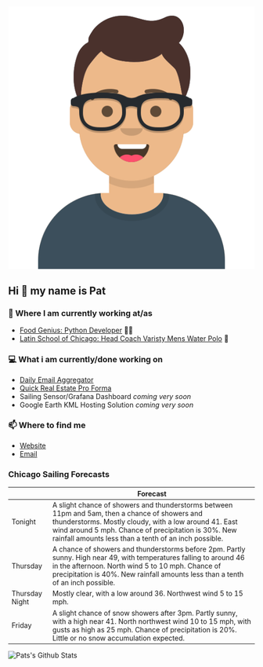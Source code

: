 [![Social banner for p-j-falconer](https://raw.githubusercontent.com/P-J-FALCONER/P-J-FALCONER/master/assets/avataaars.svg)](https://patfalconer.com/)
## Hi :wave: my name is Pat

### 💼 Where I am currently working at/as
- [Food Genius: Python Developer](https://getfoodgenius.com/) 🍔🐍
- [Latin School of Chicago: Head Coach Varisty Mens Water Polo](https://www.latinschool.org/) 🤽


### 💻 What i am currently/done working on
 - [Daily Email Aggregator](https://github.com/P-J-FALCONER/dott_daily_mail)
 - [Quick Real Estate Pro Forma](https://github.com/P-J-FALCONER/henry)
 - Sailing Sensor/Grafana Dashboard *coming very soon*
 - Google Earth KML Hosting Solution *coming very soon*

### 📫 Where to find me
 - [Website](https://patfalconer.com/)
 - [Email](mailto:patrick.j.falconer@gmail.com)


### Chicago Sailing Forecasts
|   | Forecast  |
|---|---|
| Tonight | A slight chance of showers and thunderstorms between 11pm and 5am, then a chance of showers and thunderstorms. Mostly cloudy, with a low around 41. East wind around 5 mph. Chance of precipitation is 30%. New rainfall amounts less than a tenth of an inch possible. |
| Thursday | A chance of showers and thunderstorms before 2pm. Partly sunny. High near 49, with temperatures falling to around 46 in the afternoon. North wind 5 to 10 mph. Chance of precipitation is 40%. New rainfall amounts less than a tenth of an inch possible. |
| Thursday Night | Mostly clear, with a low around 36. Northwest wind 5 to 15 mph. |
| Friday | A slight chance of snow showers after 3pm. Partly sunny, with a high near 41. North northwest wind 10 to 15 mph, with gusts as high as 25 mph. Chance of precipitation is 20%. Little or no snow accumulation expected. |

![Pats's Github Stats](https://github-readme-stats.vercel.app/api?username=p-j-falconer&show_icons=true&theme=radical)
